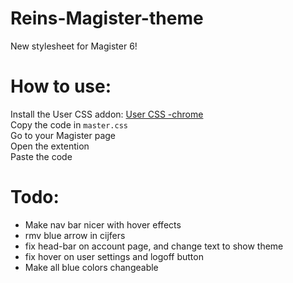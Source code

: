 # Reins-Magister-theme
New stylesheet for Magister 6!

# How to use:
Install the User CSS addon: [User CSS -chrome](https://chrome.google.com/webstore/detail/user-css/okpjlejfhacmgjkmknjhadmkdbcldfcb)<br />
Copy the code in `master.css`<br />
Go to your Magister page <br />
Open the extention <br />
Paste the code<br />

# Todo:
* Make nav bar nicer with hover effects
* rmv blue arrow in cijfers
* fix head-bar on account page, and change text to show theme
* fix hover on user settings and logoff button
* Make all blue colors changeable
